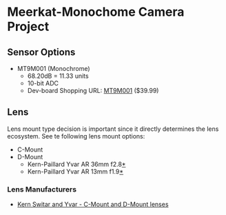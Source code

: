 # Meerkat-Monochome Camera Project

## Sensor Options
- MT9M001 (Monochrome)
  - 68.20dB = 11.33 units
  - 10-bit ADC
  - Dev-board Shopping URL: [MT9M001](https://www.uctronics.com/1pcs-mt9m001-13mp-hd-cmos-infrared-camera-module-p-1502l-2101.html) ($39.99)

## Lens

Lens mount type decision is important since it directly determines the lens ecosystem. See te following lens mount options:
- C-Mount
- D-Mount
  - Kern-Paillard Yvar AR 36mm f2.8[*](https://www.marktplaats.nl/v/audio-tv-en-foto/fotocamera-s-analoog/m1920440895-paillard-bolex-8mm-filmcamera-jaren-50)
  - Kern-Paillard Yvar AR 13mm f1.9[*](https://www.marktplaats.nl/v/audio-tv-en-foto/fotocamera-s-analoog/m1920440895-paillard-bolex-8mm-filmcamera-jaren-50)

### Lens Manufacturers
- [Kern Switar and Yvar - C-Mount and D-Mount lenses](http://www.bolexcollector.com/lenses/40kern.html)
